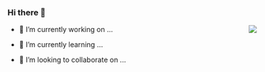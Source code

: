 ### Hi there 👋

<!--
**Xupeng233/Xupeng233** is a ✨ _special_ ✨ repository because its `README.md` (this file) appears on your GitHub profile.

Here are some ideas to get you started:
-->
<img align="right" src="https://github-readme-stats.vercel.app/api?username=Xupeng233&show_icons=true"/>

- 🔭 I’m currently working on ... 

- 🌱 I’m currently learning ...  

- 👯 I’m looking to collaborate on ...   
       

